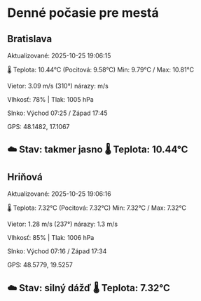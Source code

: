 ﻿# Denné počasie pre mestá

## Bratislava
Aktualizované: 2025-10-25 19:06:15

🌡️ Teplota: 10.44°C 
(Pocitová: 9.58°C)
Min: 9.79°C / Max: 10.81°C

Vietor: 3.09 m/s    (310°) 
nárazy:  m/s

Vlhkosť: 78% | Tlak: 1005 hPa

Slnko: Východ 07:25 / Západ 17:45

GPS: 48.1482, 17.1067

☁️ Stav: takmer jasno        🌡️ Teplota: 10.44°C
---

## Hriňová
Aktualizované: 2025-10-25 19:06:16

🌡️ Teplota: 7.32°C 
(Pocitová: 7.32°C)
Min: 7.32°C / Max: 7.32°C

Vietor: 1.28 m/s (237°)
nárazy: 1.3 m/s

Vlhkosť: 85% | Tlak: 1006 hPa

Slnko: Východ 07:16 / Západ 17:34

GPS: 48.5779, 19.5257

☁️ Stav: silný dážď        🌡️ Teplota: 7.32°C
---
